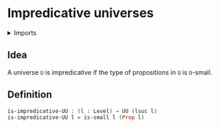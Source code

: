 #  Impredicative universes

<details><summary>Imports</summary>
```agda
module foundation.impredicative-universes where
open import foundation.propositions
open import foundation.small-types
open import foundation.universe-levels
```
</details>

## Idea

A universe `U` is impredicative if the type of propositions in `U` is `U`-small.

## Definition

```agda
is-impredicative-UU : (l : Level) → UU (lsuc l)
is-impredicative-UU l = is-small l (Prop l)
```
